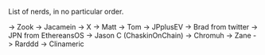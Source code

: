 List of nerds, in no particular order.

-> Zook
-> Jacamein
-> X
-> Matt
-> Tom
-> JPplusEV
-> Brad from twitter
-> JPN from EthereansOS
-> Jason C (ChaskinOnChain)
-> Chromuh
-> Zane
-> Rarddd
-> Clinameric